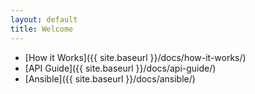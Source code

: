 ```yaml
---
layout: default
title: Welcome
---
```


- [How it Works]({{ site.baseurl }}/docs/how-it-works/)
- [API Guide]({{ site.baseurl }}/docs/api-guide/)
- [Ansible]({{ site.baseurl }}/docs/ansible/)
